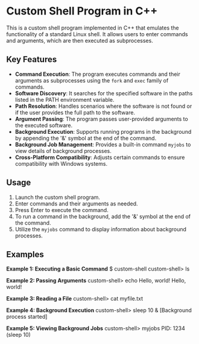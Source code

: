 # Custom Shell Program in C++

This is a custom shell program implemented in C++ that emulates the functionality of a standard Linux shell. It allows users to enter commands and arguments, which are then executed as subprocesses.

## Key Features

- **Command Execution**: The program executes commands and their arguments as subprocesses using the `fork` and `exec` family of commands.
- **Software Discovery**: It searches for the specified software in the paths listed in the PATH environment variable.
- **Path Resolution**: Handles scenarios where the software is not found or if the user provides the full path to the software.
- **Argument Passing**: The program passes user-provided arguments to the executed software.
- **Background Execution**: Supports running programs in the background by appending the '&' symbol at the end of the command.
- **Background Job Management**: Provides a built-in command `myjobs` to view details of background processes.
- **Cross-Platform Compatibility**: Adjusts certain commands to ensure compatibility with Windows systems.

## Usage

1. Launch the custom shell program.
2. Enter commands and their arguments as needed.
3. Press Enter to execute the command.
4. To run a command in the background, add the '&' symbol at the end of the command.
5. Utilize the `myjobs` command to display information about background processes.

## Examples

**Example 1: Executing a Basic Command**
$ custom-shell
custom-shell> ls
<output of the ls command>

**Example 2: Passing Arguments**
custom-shell> echo Hello, world!
Hello, world!

**Example 3: Reading a File**
custom-shell> cat myfile.txt
<contents of the myfile.txt>


**Example 4: Background Execution**
custom-shell> sleep 10 &
[Background process started]

**Example 5: Viewing Background Jobs**
custom-shell> myjobs
PID: 1234 (sleep 10)


